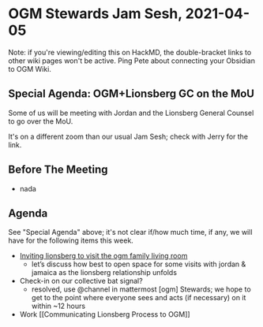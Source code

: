 # OGM Stewards Jam Sesh, 2021-04-05

Note: if you're viewing/editing this on HackMD, the double-bracket links to other wiki pages won't be active. Ping Pete about connecting your Obsidian to OGM Wiki.

## Special Agenda: OGM+Lionsberg GC on the MoU
Some of us will be meeting with Jordan and the Lionsberg General Counsel to go over the MoU.

It's on a different zoom than our usual Jam Sesh; check with Jerry for the link.

## Before The Meeting
- nada

## Agenda
See "Special Agenda" above; it's not clear if/how much time, if any, we will have for the following items this week.

- [Inviting lionsberg to visit the ogm family living room](https://chat.collectivesensecommons.org/agora/pl/fxmre34e5pdxbx7ruo7c8x3jnh)
	- let’s discuss how best to open space for some visits with jordan & jamaica as the lionsberg relationship unfolds
- Check-in on our collective bat signal?
	- resolved, use @channel in mattermost [ogm] Stewards; we hope to get to the point where everyone sees and acts (if necessary) on it within ~12 hours
- Work [[Communicating Lionsberg Process to OGM]]
